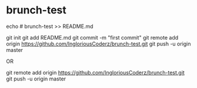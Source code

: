 # brunch-test 


echo # brunch-test >> README.md

git init
git add README.md
git commit -m "first commit"
git remote add origin https://github.com/IngloriousCoderz/brunch-test.git
git push -u origin master

OR

git remote add origin https://github.com/IngloriousCoderz/brunch-test.git
git push -u origin master
